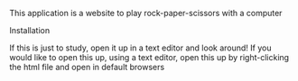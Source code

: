 This application is a website to play rock-paper-scissors with a computer

Installation

If this is just to study, open it up in a text editor and look around!
If you would like to open this up, using a text editor, open this up by right-clicking the html file and open in default browsers 